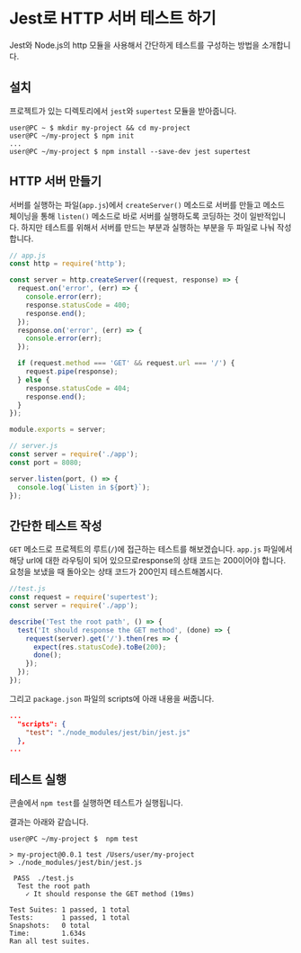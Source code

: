 # Jest로 HTTP 서버 테스트 하기

Jest와 Node.js의 http 모듈을 사용해서 간단하게 테스트를 구성하는 방법을 소개합니다.

## 설치

프로젝트가 있는 디렉토리에서 `jest`와 `supertest` 모듈을 받아줍니다.

```console
user@PC ~ $ mkdir my-project && cd my-project
user@PC ~/my-project $ npm init
...
user@PC ~/my-project $ npm install --save-dev jest supertest
```

## HTTP 서버 만들기

서버를 실행하는 파일(`app.js`)에서 `createServer()` 메소드로 서버를 만들고 메소드 체이닝을 통해 `listen()` 메소드로 바로 서버를 실행하도록 코딩하는 것이 일반적입니다. 하지만 테스트를 위해서 서버를 만드는 부분과 실행하는 부분을 두 파일로 나눠 작성합니다.

```javascript
// app.js
const http = require('http');

const server = http.createServer((request, response) => {
  request.on('error', (err) => {
    console.error(err);
    response.statusCode = 400;
    response.end();
  });
  response.on('error', (err) => {
    console.error(err);
  });

  if (request.method === 'GET' && request.url === '/') {
    request.pipe(response);
  } else {
    response.statusCode = 404;
    response.end();
  }
});

module.exports = server;
```

```javascript
// server.js
const server = require('./app');
const port = 8080;

server.listen(port, () => {
  console.log(`Listen in ${port}`);
});
```

## 간단한 테스트 작성

`GET` 메소드로 프로젝트의 루트(`/`)에 접근하는 테스트를 해보겠습니다. `app.js` 파일에서 해당 url에 대한 라우팅이 되어 있으므로response의 상태 코드는 200이어야 합니다. 요청을 보냈을 때 돌아오는 상태 코드가 200인지 테스트해봅시다.

```javascript
//test.js
const request = require('supertest');
const server = require('./app');

describe('Test the root path', () => {
  test('It should response the GET method', (done) => {
    request(server).get('/').then(res => {
      expect(res.statusCode).toBe(200);
      done();
    });
  });
});
```

그리고 `package.json` 파일의 scripts에 아래 내용을 써줍니다.

```json
...
  "scripts": {
    "test": "./node_modules/jest/bin/jest.js"
  },
...
```

## 테스트 실행

콘솔에서 `npm test`를 실행하면 테스트가 실행됩니다.

결과는 아래와 같습니다.

```console
user@PC ~/my-project $  npm test

> my-project@0.0.1 test /Users/user/my-project
> ./node_modules/jest/bin/jest.js

 PASS  ./test.js
  Test the root path
    ✓ It should response the GET method (19ms)

Test Suites: 1 passed, 1 total
Tests:       1 passed, 1 total
Snapshots:   0 total
Time:        1.634s
Ran all test suites.
```